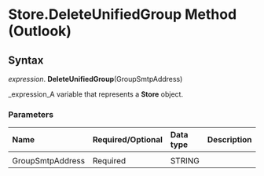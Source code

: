 
# Store.DeleteUnifiedGroup Method (Outlook)

## Syntax

 _expression_. **DeleteUnifiedGroup**(GroupSmtpAddress) 

 _expression_A variable that represents a  **Store** object.


### Parameters



|**Name**|**Required/Optional**|**Data type**|**Description**|
|:-----|:-----|:-----|:-----|
|||||
|GroupSmtpAddress|Required|STRING||
